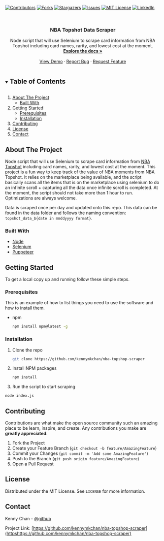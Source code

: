 [![Contributors][contributors-shield]][contributors-url]
[![Forks][forks-shield]][forks-url]
[![Stargazers][stars-shield]][stars-url]
[![Issues][issues-shield]][issues-url]
[![MIT License][license-shield]][license-url]
[![LinkedIn][linkedin-shield]][linkedin-url]


<!-- PROJECT LOGO -->
<br />
<p align="center">
  <h3 align="center">NBA Topshot Data Scraper</h3>

  <p align="center">
    Node script that will use Selenium to scrape card information from NBA Topshot including card names, rarity, and lowest cost at the moment.
    <br />
    <a href="https://github.com/kennymkchan/nba-topshop-scraper"><strong>Explore the docs »</strong></a>
    <br />
    <br />
    <a href="https://github.com/kennymkchan/nba-topshop-scraper">View Demo</a>
    ·
    <a href="https://github.com/kennymkchan/nba-topshop-scraper/issues">Report Bug</a>
    ·
    <a href="https://github.com/kennymkchan/nba-topshop-scraper/issues">Request Feature</a>
  </p>
</p>



<!-- TABLE OF CONTENTS -->
<details open="open">
  <summary><h2 style="display: inline-block">Table of Contents</h2></summary>
  <ol>
    <li>
      <a href="#about-the-project">About The Project</a>
      <ul>
        <li><a href="#built-with">Built With</a></li>
      </ul>
    </li>
    <li>
      <a href="#getting-started">Getting Started</a>
      <ul>
        <li><a href="#prerequisites">Prerequisites</a></li>
        <li><a href="#installation">Installation</a></li>
      </ul>
    </li>
    <li><a href="#contributing">Contributing</a></li>
    <li><a href="#license">License</a></li>
    <li><a href="#contact">Contact</a></li>
  </ol>
</details>


<!-- ABOUT THE PROJECT -->
## About The Project

Node script that will use Selenium to scrape card information from [NBA Topshot](https://www.nbatopshot.com/) including card names, rarity, and lowest cost at the moment. This project is a fun way to keep track of the value of NBA moments from NBA Topshot. It relies on the marketplace being available, and the script basically scans all the items that is on the marketplace using selenium to do an infinite scroll + capturing all the data once infinite scroll is completed. At the moment, the script should not take more than 1 hour to run. Optimizations are always welcome.

Data is scraped once per day and updated onto this repo. This data can be found in the data folder and follows the naming convention: `topshot_data_${date in mmddyyyy format}`.

### Built With

* [Node](https://nodejs.org/en/)
* [Selenium](https://www.selenium.dev/)
* [Puppeteer](https://developers.google.com/web/tools/puppeteer)


<!-- GETTING STARTED -->
## Getting Started

To get a local copy up and running follow these simple steps.

### Prerequisites

This is an example of how to list things you need to use the software and how to install them.
* npm
  ```sh
  npm install npm@latest -g
  ```

### Installation

1. Clone the repo
   ```sh
   git clone https://github.com/kennymkchan/nba-topshop-scraper
   ```
2. Install NPM packages
   ```sh
   npm install
   ```
3. Run the script to start scraping
  ```sh
  node index.js
  ```


<!-- CONTRIBUTING -->
## Contributing

Contributions are what make the open source community such an amazing place to be learn, inspire, and create. Any contributions you make are **greatly appreciated**.

1. Fork the Project
2. Create your Feature Branch (`git checkout -b feature/AmazingFeature`)
3. Commit your Changes (`git commit -m 'Add some AmazingFeature'`)
4. Push to the Branch (`git push origin feature/AmazingFeature`)
5. Open a Pull Request

<!-- LICENSE -->
## License

Distributed under the MIT License. See `LICENSE` for more information.


<!-- CONTACT -->
## Contact

Kenny Chan - [@github](https://github.com/kennymkchan)

Project Link: [https://github.com/kennymkchan/nba-topshop-scraper](httpshttps://github.com/kennymkchan/nba-topshop-scraper)


<!-- MARKDOWN LINKS & IMAGES -->
<!-- https://www.markdownguide.org/basic-syntax/#reference-style-links -->
[contributors-shield]: https://img.shields.io/github/contributors/kennymkchan/nba-topshop-scraper.svg?style=for-the-badge
[contributors-url]: https://github.com/kennymkchan/nba-topshop-scraper/graphs/contributors
[forks-shield]: https://img.shields.io/github/forks/kennymkchan/nba-topshop-scraper.svg?style=for-the-badge
[forks-url]: https://github.com/kennymkchan/nba-topshop-scraper/network/members
[stars-shield]: https://img.shields.io/github/stars/kennymkchan/nba-topshop-scraper.svg?style=for-the-badge
[stars-url]: https://github.com/kennymkchan/nba-topshop-scraper/stargazers
[issues-shield]: https://img.shields.io/github/issues/kennymkchan/nba-topshop-scraper.svg?style=for-the-badge
[issues-url]: https://github.com/kennymkchan/nba-topshop-scraper/issues
[license-shield]: https://img.shields.io/github/license/kennymkchan/nba-topshop-scraper.svg?style=for-the-badge
[license-url]: https://github.com/kennymkchan/nba-topshop-scraper/blob/master/LICENSE.txt
[linkedin-shield]: https://img.shields.io/badge/-LinkedIn-black.svg?style=for-the-badge&logo=linkedin&colorB=555
[linkedin-url]: https://linkedin.com/in/kennymchan
